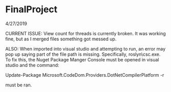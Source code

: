# FinalProject

4/27/2019

CURRENT ISSUE:
View count for threads is currently broken. It was working fine, but as I merged files something got messed up.

ALSO: When imported into visual studio and attempting to run, an error may pop up saying part of the file path is missing. Specifically, roslyn\csc.exe. To fix this, the Nuget Package Manger Console must be opened in visual studio and the command: 

Update-Package Microsoft.CodeDom.Providers.DotNetCompilerPlatform -r

must be ran.


